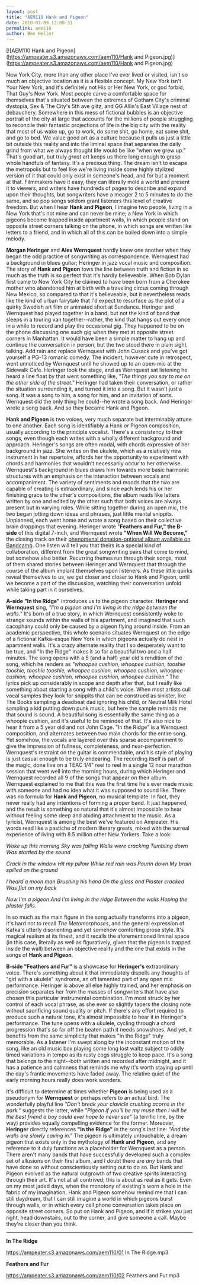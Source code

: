 ```yaml
---
layout: post
title: "AEM110 Hank and Pigeon"
date: 2010-07-09 12:00:31
permalink: aem110
author: Ben Heller
---
```

[![AEM110 Hank and Pigeon](https://ampeater.s3.amazonaws.com/aem110/Hank and Pigeon.jpg)](https://ampeater.s3.amazonaws.com/aem110/Hank and Pigeon.jpg)

New York City, more than any other place I've ever lived or visited, isn't so much an objective location as it is a flexible concept. My New York isn't Your New York, and it's definitely not His or Her New York, or god forbid, That Guy's New York. Most people carve a comfortable space for themselves that's situated between the extremes of Gotham City's criminal dystopia, Sex & The City's 5th ave glitz, and GG Allin's East Village nest of debauchery. Somewhere in this mess of fictional bubbles is an objective portrait of the city at large that accounts for the millions of people struggling to reconcile their fantastic projections of life in the big city with the reality that most of us wake up, go to work, do some shit, go home, eat some shit, and go to bed. We value good art as a culture because it pulls us just a little bit outside this reality and into the liminal space that separates the daily grind from what we always thought life would be like "when we grew up." That's good art, but truly _great_ art keeps us there long enough to grasp whole handfuls of fantasy. It's a precious thing. The dream isn't to escape the metropolis but to feel like we're living inside some highly stylized version of it that could only exist in someone's head, and for but a moment at that. Filmmakers have it easy, they can literally mold a world and present it to viewers, and writers have hundreds of pages to describe and expand upon their thoughts, but songwriters have a meager 2 to 5 minutes to do the same, and so pop songs seldom grant listeners this level of creative freedom. But when I hear **Hank and Pigeon**, I imagine two people, living in a New York that's not mine and can never be mine; a New York in which pigeons become trapped inside apartment walls, in which people stand on opposite street corners talking on the phone, in which songs are written like letters to a friend, and in which all of this can be boiled down into a simple melody.

<!-- more -->

**Morgan Heringer** and **Alex Wernquest** hardly knew one another when they began the odd practice of songwriting as correspondence. Wernquest had a background in blues guitar; Heringer in jazz vocal music and composition. The story of **Hank and Pigeon** tows the line between truth and fiction in so much as the truth is so perfect that it's hardly believeable. When Bob Dylan first came to New York City he claimed to have been born from a Cherokee mother who abandoned him at birth with a traveling circus coming through New Mexico, so compared to that it's believeable, but it nevertheless reads like the kind of urban fairytale that I'd expect to resurface as the plot of a quirky Swedish art film or animated short at Sundance. Heringer and Wernquest had played together in a band, but not the kind of band that sleeps in a touring van together--rather, the kind that hangs out every once in a while to record and play the occasional gig. They happened to be on the phone discussing one such gig when they met at opposite street corners in Manhattan. It would have been a simple matter to hang up and continue the conversation in person, but the two stood there in plain sight, talking. Add rain and replace Wernquest with John Cusack and you've got yourself a PG-13 romanic comedy. The incident, however cute in retrospect, went unnoticed by Wernquest until he showed up to an open-mic at the Sidewalk Cafe. Heringer took the stage, and as Wernquest sat listening he heard a line float by that went something like, _"The things you say to me on the other side of the street."_ Heringer had taken their conversation, or rather the situation surrounding it, and turned it into a song. But it wasn't just a song. It was a song to him, a song for him, and an invitation of sorts. Wernquest did the only thing he could--he wrote a song back. And Heringer wrote a song back. And so they became Hank and Pigeon.

**Hank and Pigeon** is two voices, very much separate but interminably attune to one another. Each song is identifiably a Hank _or_ Pigeon composition, usually according to the principle vocalist. There's a consistency to their songs, even though each writes with a wholly different background and approach. Heringer's songs are often modal, with chords expressive of her background in jazz. She writes on the ukulele, which as a relatively new instrument in her repertoire, affords her the opportunity to experiment with chords and harmonies that wouldn't necessarily occur to her otherwise. Wernquest's background in blues draws him towards more basic harmonic structures with an emphasis on the interaction between vocals and accompaniment. The variety of sentiments and moods that the two are capable of creating is extraordinary, and since each lends his or her finishing grace to the other's compositions, the album reads like letters written by one and edited by the other such that both voices are always present but in varying roles. While sitting together during an open mic, the two began jotting down ideas and phrases, just little mental snippits. Unplanned, each went home and wrote a song based on their collective brain droppings that evening. Heringer wrote "**Feathers and Fur," the B-side** of this digital 7-inch, and Wernquest wrote **"When Will We Become,"** the closing track on their [phenomenal donation-optional album available on Bandcamp](http://hankandpigeon.bandcamp.com/). One listen will tell you that theirs is a special kind of collaboration, different from the great songwriting pairs that come to mind, but somehow also better. Recurring themes run through their songs, most of them shared stories between Heringer and Wernquest that through the course of the album implant themselves upon listeners. As these little quirks reveal themselves to us, we get closer and closer to Hank and Pigeon, until we become a part of the discussion, watching their conversation unfold while taking part in it ourselves.

**A-side "In the Ridge"** introduces us to the pigeon character. **Heringer** and **Wernquest** sing, _"I'm a pigeon and I'm living in the ridge between the walls."_ It's born of a true story, in which Wernquest consistently woke to strange sounds within the walls of his apartment, and imagined that such cacophany could only be caused by a pigeon flying around inside. From an academic perspective, this whole scenario situates Wernquest on the edge of a fictional Kafka-esque New York in which pigeons actually do nest in apartment walls. It's a crazy alternate reality that I so desperately want to be true, and "In the Ridge" makes it so for a beautiful two and a half minutes. The song opens with a 5 (and a half) year old's rendition of the song, which he renders as _"whoopee cushion, whoopee cushion, tooshie tooshie, tooshie tooshie, whoopee cushion, whoopee cushion, whoopee cushion, whoopee cushion, whoopee cushion, whoopee cushion."_ The lyrics pick up considerably in scope and depth after that, but I really like something about starting a song with a child's voice. When most artists cull vocal samples they look for snippits that can be construed as sinister, like The Books sampling a deadbeat dad ignoring his child, or Neutral Milk Hotel sampling a kid putting down punk music, but here the sample reminds me that sound is sound. A beautiful song is essentially the same thing as a whoopie cushion, and it's useful to be reminded of that. It's also nice to hear it from a 5 year old and not John Cage. "In the Ridge" is a Wernquest composition, and alternates between two main chords for the entire song. Yet somehow, the vocals are layered over this sparse accompaniment to give the impression of fullness, completeness, and near-perfection. Wernquest's restraint on the guitar is commendable, and his style of playing is just casual enough to be truly endearing. The recording itself is part of the magic, done live on a TEAC 1/4" reel to reel in a single 12 hour marathon session that went well into the morning hours, during which Heringer and Wernquest recorded all 9 of the songs that appear on their album. Wernquest explained to me that this was the first time he's ever made music with someone and had no idea what it was supposed to sound like. There was no formula for **Hank and Pigeon**, no musical template. In fact, they never really had any intentions of forming a proper band. It just happened, and the result is something so natural that it's almost impossible to hear without feeling some deep and abiding attachment to the music. As a lyricist, Wernquest is among the best we've featured on Ampeater. His words read like a pastiche of modern literary greats, mixed with the surreal experience of living with 8.5 million other New Yorkers. Take a look:

_Woke up this morning Sky was falling Walls were cracking Tumbling down Was startled by the sound_

_Crack in the window Hit my pillow While red rain was Pourin down My brain spilled on the ground_

_I heard a moon man Brushing his hand On the glass and Plaster cracked Was flat on my back_

_Now I'm a pigeon And I'm living In the ridge Between the walls Hoping the plaster falls._

In so much as the main figure in the song actually transforms into a pigeon, it's hard not to recall _The Metamorphoses_, and the general expression of Kafka's utterly disorienting and yet somehow comforting prose style. It's magical realism at its finest, and it recalls the aforementioned liminal space (in this case, literally as well as figuratively, given that the pigeon is trapped inside the wall) between an objective reality and the one that exists in the songs of **Hank and Pigeon**.

**B-side "Feathers and Fur"** is a showcase for **Heringer's** extraordinary voice. There's something about it that immediately dispells any thoughts of "girl with a ukulele" syndrome, an oft lamented part of any open mic performance. Heringer is above all else highly trained, and her emphasis on precision separates her from the masses of songwriters that have also chosen this particular instrumental combination. I'm most struck by her control of each vocal phrase, as she ever so slightly tapers the closing note without sacrificing sound quality or pitch. If there's any effort required to produce such a natural tone, it's almost impossible to hear it in Heringer's performance. The tune opens with a ukulele, cycling through a chord progression that's so far off the beaten path it needs snowshoes. And yet, it benefits from the same simplicity that makes "In the Ridge" truly memorable. As a listener I'm swept along by the inconstant motion of the song, like an old music box playing some long lost waltz subject to oddly timed variations in tempo as its rusty cogs struggle to keep pace. It's a song that belongs to the night--both written and recorded after midnight, and it has a patience and calmness that reminds me why it's worth staying up until the day's frantic movements have faded away. The relative quiet of the early morning hours really does work wonders.

It's difficult to determine at times whether **Pigeon** is being used as a pseudonym for **Wernquest** or perhaps refers to an actual bird. The wonderfully playful line _"Don't break your clavicle crushing acorns in the park."_ suggests the latter, while _"Pigeon if you'll be my muse then I will be the best friend a boy could ever hope to never see"_ (a terrific line, by the way) provides equally compelling evidence for the former. Moreover, **Heringer** directly references **"In the Ridge"** in the song's last line: _"And the walls are slowly caving in."_ The pigeon is ultimately untouchable, a dream pigeon that exists only in the mythology of **Hank and Pigeon**, and any reference to it duly functions as a placeholder for Wernquest as a person. There aren't many bands that have successfully developed such a complex set of allusions on their first album, and I doubt there are _any_ bands that have done so without conscientiously setting out to do so. But Hank and Pigeon evolved as the natural outgrowth of two creative spirits interacting through their art. It's not at all contrived; this is about as real as it gets. Even on my most jaded days, when the monotony of existing's worn a hole in the fabric of my imagination, Hank and Pigeon somehow remind me that I can still daydream, that I can still imagine a world in which pigeons burst through walls, or in which every cell phone conversation takes place on opposite street corners. So put on Hank and Pigeon, and if it strikes you just right, head downstairs, out to the corner, and give someone a call. Maybe they're closer than you think.

---

**In The Ridge**

https://ampeater.s3.amazonaws.com/aem110/01 In The Ridge.mp3

**Feathers and Fur**

https://ampeater.s3.amazonaws.com/aem110/02 Feathers and Fur.mp3

